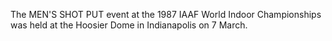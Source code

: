 The MEN'S SHOT PUT event at the 1987 IAAF World Indoor Championships was held at the Hoosier Dome in Indianapolis on 7 March.
